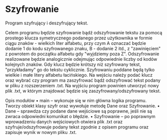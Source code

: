 # Szyfrowanie

Program szyfrujący i deszyfrujący tekst.

 Celem programu będzie szyfrowanie bądź odszyfrowanie tekstu za pomocą prostego klucza symetrycznego podanego przez użytkownika w formie ciągu znaków - wielkich liter alfabetu, przy czym A oznaczać będzie dodanie 1 do kodu szyfrowanego znaku, B - dodanie 2 itd., z "zawinięciem" z powrotem do początku alfabetu gdy "wyjdziemy poza Z". Odszyfrowanie realizowane będzie analogicznie odejmując odpowiednie liczby od kodów kolejnych znaków. Gdy klucz będzie krótszy niż szyfrowany tekst, "przykładamy" go do tekstu cyklicznie. Szyfrowaniu poddane będą tylko wielkie i małe litery alfabetu łacińskiego. Na wejściu należy podać klucz oraz wybrać czy program ma zaszyfrować bądź odszyfrować tekst podany w pliku z rozszerzeniem .txt. Na wyjściu program powinien utworzyć nowy plik .txt, w którym znajdować będzie się zaszyfrowany/odszyfrowany tekst.
 
Opis modułów
•	main – wykonuje się w nim główna logika programu. Tworzy obiekt klasy szyfr oraz wywołuje metodę Dane oraz Szyfrowanie.
•	Dane – sprawdza czy podane dane wejściowe są poprawne, jeśli nie są zwraca odpowiedni komunikat o błędzie.
•	Szyfrowanie – po poprawnym wprowadzeniu danych wejściowych otwiera plik .txt oraz szyfruje/odszyfrowuje podany tekst zgodnie z opisem programu oraz zapisuje wynik w nowym pliku .txt.
